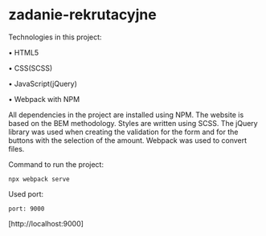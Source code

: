 # zadanie-rekrutacyjne

Technologies in this project:

• HTML5

• CSS(SCSS)

• JavaScript(jQuery)

• Webpack with NPM

All dependencies in the project are installed using NPM. The website is based on the BEM methodology. Styles are written using SCSS. The jQuery library was used when creating the validation for the form and for the buttons with the selection of the amount.
Webpack was used to convert files.

Command to run the project:

`npx webpack serve`

Used port:

`port: 9000`

[http://localhost:9000]
